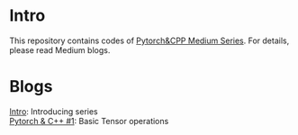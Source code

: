 # Intro 
This repository contains codes of [Pytorch&CPP Medium Series](https://medium.com/@yozkose3/pytorch-c-intro-b50571762162). For details, please read Medium blogs.

# Blogs
[Intro](https://medium.com/@yozkose3/pytorch-c-intro-b50571762162): Introducing series  
[Pytorch & C++ #1](https://medium.com/@yozkose3/pytorch-c-1-5c4d0f7f27a4): Basic Tensor operations
